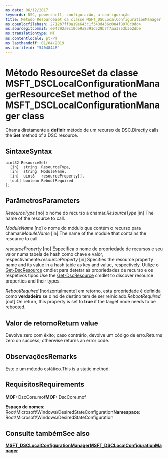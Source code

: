 ```yaml
---
ms.date: 06/12/2017
keywords: DSC, powershell, configuração, a configuração
title: Método ResourceSet da classe MSFT_DSCLocalConfigurationManager
ms.openlocfilehash: 2712b7ff0a19e643c1f343d436c084f8970c9dd4
ms.sourcegitcommit: e04292a9c10de9a8391d529b7f7aa3753b362dbe
ms.translationtype: MT
ms.contentlocale: pt-PT
ms.lasthandoff: 01/04/2019
ms.locfileid: "54048448"
---
```

# <a name="resourceset-method-of-the-msftdsclocalconfigurationmanager-class"></a><span data-ttu-id="51c5b-103">Método ResourceSet da classe MSFT_DSCLocalConfigurationManager</span><span class="sxs-lookup"><span data-stu-id="51c5b-103">ResourceSet method of the MSFT_DSCLocalConfigurationManager class</span></span>

<span data-ttu-id="51c5b-104">Chama diretamente a **definir** método de um recurso de DSC.</span><span class="sxs-lookup"><span data-stu-id="51c5b-104">Directly calls the **Set** method of a DSC resource.</span></span>

## <a name="syntax"></a><span data-ttu-id="51c5b-105">Sintaxe</span><span class="sxs-lookup"><span data-stu-id="51c5b-105">Syntax</span></span>

```mof
uint32 ResourceSet(
  [in]  string  ResourceType,
  [in]  string  ModuleName,
  [in]  uint8   resourceProperty[],
  [out] boolean RebootRequired
);
```

## <a name="parameters"></a><span data-ttu-id="51c5b-106">Parâmetros</span><span class="sxs-lookup"><span data-stu-id="51c5b-106">Parameters</span></span>

<span data-ttu-id="51c5b-107">*ResourceType* \[no\] o nome do recurso a chamar.</span><span class="sxs-lookup"><span data-stu-id="51c5b-107">*ResourceType* \[in\] The name of the resource to call.</span></span>

<span data-ttu-id="51c5b-108">*ModuleName* \[no\] o nome do módulo que contém o recurso para chamar.</span><span class="sxs-lookup"><span data-stu-id="51c5b-108">*ModuleName* \[in\] The name of the module that contains the resource to call.</span></span>

<span data-ttu-id="51c5b-109">*resourceProperty* \[no\] Especifica o nome de propriedade de recursos e seu valor numa tabela de hash como chave e valor, respectivamente.</span><span class="sxs-lookup"><span data-stu-id="51c5b-109">*resourceProperty* \[in\] Specifies the resource property name and its value in a hash table as key and value, respectively.</span></span> <span data-ttu-id="51c5b-110">Utilize o [Get-DscResource](/powershell/module/PSDesiredStateConfiguration/Get-DscResource) cmdlet para detetar as propriedades de recurso e os respetivos tipos.</span><span class="sxs-lookup"><span data-stu-id="51c5b-110">Use the [Get-DscResource](/powershell/module/PSDesiredStateConfiguration/Get-DscResource) cmdlet to discover resource properties and their types.</span></span>

<span data-ttu-id="51c5b-111">*RebootRequired* \[horizontalmente\] em retorno, esta propriedade é definida como **verdadeiro** se o nó de destino tem de ser reiniciado.</span><span class="sxs-lookup"><span data-stu-id="51c5b-111">*RebootRequired* \[out\] On return, this property is set to **true** if the target node needs to be rebooted.</span></span>

## <a name="return-value"></a><span data-ttu-id="51c5b-112">Valor de retorno</span><span class="sxs-lookup"><span data-stu-id="51c5b-112">Return value</span></span>

<span data-ttu-id="51c5b-113">Devolve zero com êxito; caso contrário, devolve um código de erro.</span><span class="sxs-lookup"><span data-stu-id="51c5b-113">Returns zero on success; otherwise returns an error code.</span></span>

## <a name="remarks"></a><span data-ttu-id="51c5b-114">Observações</span><span class="sxs-lookup"><span data-stu-id="51c5b-114">Remarks</span></span>

<span data-ttu-id="51c5b-115">Este é um método estático.</span><span class="sxs-lookup"><span data-stu-id="51c5b-115">This is a static method.</span></span>

## <a name="requirements"></a><span data-ttu-id="51c5b-116">Requisitos</span><span class="sxs-lookup"><span data-stu-id="51c5b-116">Requirements</span></span>

<span data-ttu-id="51c5b-117">**MOF:** DscCore.mof</span><span class="sxs-lookup"><span data-stu-id="51c5b-117">**MOF:** DscCore.mof</span></span>

<span data-ttu-id="51c5b-118">**Espaço de nomes**: Root\Microsoft\Windows\DesiredStateConfiguration</span><span class="sxs-lookup"><span data-stu-id="51c5b-118">**Namespace**: Root\Microsoft\Windows\DesiredStateConfiguration</span></span>

## <a name="see-also"></a><span data-ttu-id="51c5b-119">Consulte também</span><span class="sxs-lookup"><span data-stu-id="51c5b-119">See also</span></span>

[<span data-ttu-id="51c5b-120">**MSFT_DSCLocalConfigurationManager**</span><span class="sxs-lookup"><span data-stu-id="51c5b-120">**MSFT_DSCLocalConfigurationManager**</span></span>](msft-dsclocalconfigurationmanager.md)
